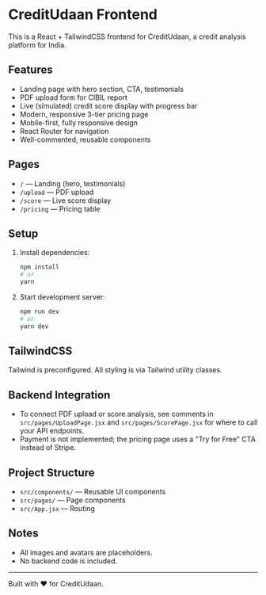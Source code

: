 # CreditUdaan Frontend

This is a React + TailwindCSS frontend for CreditUdaan, a credit analysis platform for India.

## Features
- Landing page with hero section, CTA, testimonials
- PDF upload form for CIBIL report
- Live (simulated) credit score display with progress bar
- Modern, responsive 3-tier pricing page
- Mobile-first, fully responsive design
- React Router for navigation
- Well-commented, reusable components

## Pages
- `/` — Landing (hero, testimonials)
- `/upload` — PDF upload
- `/score` — Live score display
- `/pricing` — Pricing table

## Setup
1. Install dependencies:
   ```sh
   npm install
   # or
   yarn
   ```
2. Start development server:
   ```sh
   npm run dev
   # or
   yarn dev
   ```

## TailwindCSS
Tailwind is preconfigured. All styling is via Tailwind utility classes.

## Backend Integration
- To connect PDF upload or score analysis, see comments in `src/pages/UploadPage.jsx` and `src/pages/ScorePage.jsx` for where to call your API endpoints.
- Payment is not implemented; the pricing page uses a "Try for Free" CTA instead of Stripe.

## Project Structure
- `src/components/` — Reusable UI components
- `src/pages/` — Page components
- `src/App.jsx` — Routing

## Notes
- All images and avatars are placeholders.
- No backend code is included.

---

Built with ❤️ for CreditUdaan.
